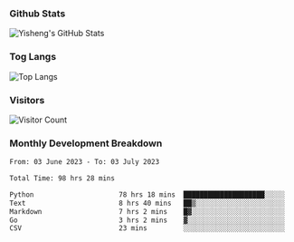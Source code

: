### Github Stats
![Yisheng's GitHub Stats](https://github-readme-stats-9qabuvhk1-gongyisheng.vercel.app/api?username=gongyisheng&count_private=true&show_icons=true)
### Tog Langs
![Top Langs](https://github-readme-stats-9qabuvhk1-gongyisheng.vercel.app/api/top-langs/?username=gongyisheng&layout=compact)
### Visitors
![Visitor Count](https://profile-counter.glitch.me/gongyisheng/count.svg)
### Monthly Development Breakdown
<!--START_SECTION:waka-->

```txt
From: 03 June 2023 - To: 03 July 2023

Total Time: 98 hrs 28 mins

Python                     78 hrs 18 mins  ████████████████████░░░░░   79.53 %
Text                       8 hrs 40 mins   ██▒░░░░░░░░░░░░░░░░░░░░░░   08.81 %
Markdown                   7 hrs 2 mins    █▓░░░░░░░░░░░░░░░░░░░░░░░   07.15 %
Go                         3 hrs 2 mins    ▓░░░░░░░░░░░░░░░░░░░░░░░░   03.08 %
CSV                        23 mins         ░░░░░░░░░░░░░░░░░░░░░░░░░   00.40 %
```

<!--END_SECTION:waka-->

